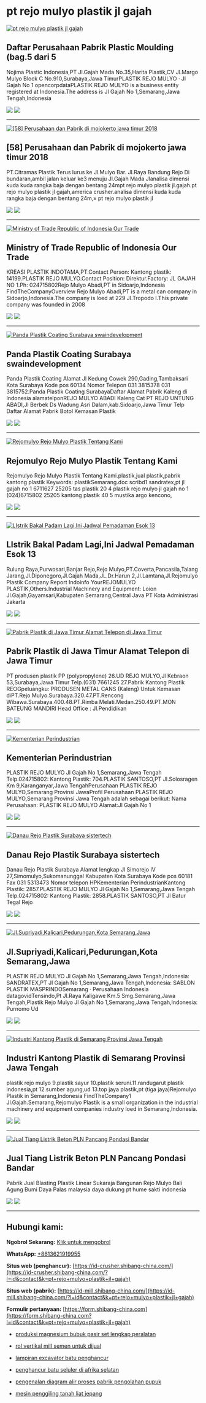 # pt rejo mulyo plastik jl gajah

<a href="https://swt.shibang-china.com/?l=id&img&k=pt+rejo+mulyo+plastik+jl+gajah" target="_blank">![pt rejo mulyo plastik jl gajah](http://static.shibang-china.com/all-800x300/561.jpg)</a>

## Daftar Perusahaan Pabrik Plastic Moulding (bag.5 dari 5
Nojima Plastic Indonesia,PT Jl.Gajah Mada No.35,Harita Plastik,CV Jl.Margo Mulyo Block C No.910,Surabaya,Jawa TimurPLASTIK REJO MULYO · Jl Gajah No 1 opencorpdataPLASTIK REJO MULYO is a business entity registered at Indonesia.The address is Jl Gajah No 1,Semarang,Jawa Tengah,Indonesia


<a href="https://whatsapp.shibangsoft.com/WhatsApp.php" target="_blank" title="WhatsApp">![](http://static.shibang-china.com/icon/whatsapp.png)</a> <a href="https://swt.shibang-china.com/?l=id&icon&k=pt+rejo+mulyo+plastik+jl+gajah" target="_blank">![](http://static.shibang-china.com/icon/chat-id.png)</a>

---

<a href="https://swt.shibang-china.com/?l=id&img&k=pt+rejo+mulyo+plastik+jl+gajah" target="_blank">![[58] Perusahaan dan Pabrik di mojokerto jawa timur 2018](http://static.shibang-china.com/all-800x300/849.jpg)</a>

## [58] Perusahaan dan Pabrik di mojokerto jawa timur 2018
PT.Citramas Plastik Terus lurus ke Jl.Mulyo Bar. Jl.Raya Bandung Rejo Di bundaran,ambil jalan keluar ke3 menuju Jl.Gajah Mada Jlanalisa dimensi kuda kuda rangka baja dengan bentang 24mpt rejo mulyo plastik jl.gajah.pt rejo mulyo plastik jl gajah,america crusher.analisa dimensi kuda kuda rangka baja dengan bentang 24m,» pt rejo mulyo plastik jl


<a href="https://whatsapp.shibangsoft.com/WhatsApp.php" target="_blank" title="WhatsApp">![](http://static.shibang-china.com/icon/whatsapp.png)</a> <a href="https://swt.shibang-china.com/?l=id&icon&k=pt+rejo+mulyo+plastik+jl+gajah" target="_blank">![](http://static.shibang-china.com/icon/chat-id.png)</a>

---

<a href="https://swt.shibang-china.com/?l=id&img&k=pt+rejo+mulyo+plastik+jl+gajah" target="_blank">![Ministry of Trade Republic of Indonesia Our Trade](http://static.shibang-china.com/all-800x300/371.jpg)</a>

## Ministry of Trade Republic of Indonesia Our Trade
KREASI PLASTIK INDOTAMA,PT.Contact Person: Kantong plastik: 14199.PLASTIK REJO MULYO.Contact Position: Direktur.Factory: JL GAJAH NO 1.Ph: 024715802Rejo Mulyo Abadi,PT in Sidoarjo,Indonesia FindTheCompanyOverview Rejo Mulyo Abadi,PT is a metal can company in Sidoarjo,Indonesia.The company is loed at 229 Jl.Tropodo I.This private company was founded in 2008


<a href="https://whatsapp.shibangsoft.com/WhatsApp.php" target="_blank" title="WhatsApp">![](http://static.shibang-china.com/icon/whatsapp.png)</a> <a href="https://swt.shibang-china.com/?l=id&icon&k=pt+rejo+mulyo+plastik+jl+gajah" target="_blank">![](http://static.shibang-china.com/icon/chat-id.png)</a>

---

<a href="https://swt.shibang-china.com/?l=id&img&k=pt+rejo+mulyo+plastik+jl+gajah" target="_blank">![Panda Plastik Coating Surabaya swaindevelopment](http://static.shibang-china.com/all-800x300/200.jpg)</a>

## Panda Plastik Coating Surabaya swaindevelopment
Panda Plastik Coating Alamat Jl Kedung Cowek 290,Gading,Tambaksari Kota Surabaya Kode pos 60134 Nomor Telepon 031 3815378 031 3815752.Panda Plastik Coating SurabayaDaftar Alamat Pabrik Kaleng di Indonesia alamatelponREJO MULYO ABADI Kaleng Cat PT REJO UNTUNG ABADI,Jl Berbek Ds Wadung Asri Dalam,kab.Sidoarjo,Jawa Timur Telp Daftar Alamat Pabrik Botol Kemasan Plastik


<a href="https://whatsapp.shibangsoft.com/WhatsApp.php" target="_blank" title="WhatsApp">![](http://static.shibang-china.com/icon/whatsapp.png)</a> <a href="https://swt.shibang-china.com/?l=id&icon&k=pt+rejo+mulyo+plastik+jl+gajah" target="_blank">![](http://static.shibang-china.com/icon/chat-id.png)</a>

---

<a href="https://swt.shibang-china.com/?l=id&img&k=pt+rejo+mulyo+plastik+jl+gajah" target="_blank">![Rejomulyo Rejo Mulyo Plastik Tentang Kami](http://static.shibang-china.com/all-800x300/487.jpg)</a>

## Rejomulyo Rejo Mulyo Plastik Tentang Kami
Rejomulyo Rejo Mulyo Plastik Tentang Kami.plastik,jual plastik,pabrik kantong plastik Keywords: plastikSemarang.doc scribd1 sandratex,pt jl gajah no 1 6711627 25205 tas plastik 20 4 plastik rejo mulyo jl gajah no 1 (024)6715802 25205 kantong plastik 40 5 mustika argo kencono,


<a href="https://whatsapp.shibangsoft.com/WhatsApp.php" target="_blank" title="WhatsApp">![](http://static.shibang-china.com/icon/whatsapp.png)</a> <a href="https://swt.shibang-china.com/?l=id&icon&k=pt+rejo+mulyo+plastik+jl+gajah" target="_blank">![](http://static.shibang-china.com/icon/chat-id.png)</a>

---

<a href="https://swt.shibang-china.com/?l=id&img&k=pt+rejo+mulyo+plastik+jl+gajah" target="_blank">![LIstrik Bakal Padam Lagi,Ini Jadwal Pemadaman Esok 13](http://static.shibang-china.com/all-800x300/1259.jpg)</a>

## LIstrik Bakal Padam Lagi,Ini Jadwal Pemadaman Esok 13
Rulung Raya,Purwosari,Banjar Rejo,Rejo Mulyo,PT.Coverta,Pancasila,Talang Jarang,Jl.Diponegoro,Jl.Gajah Mada,JL.Dr.Harun 2,Jl.Lamtana,Jl.Rejomulyo Plastik Company Report Indoinfo YourREJOMULYO PLASTIK,Others.Industrial Machinery and Equipment: Loion Jl.Gajah,Gayamsari,Kabupaten Semarang,Central Java PT Kota Administrasi Jakarta


<a href="https://whatsapp.shibangsoft.com/WhatsApp.php" target="_blank" title="WhatsApp">![](http://static.shibang-china.com/icon/whatsapp.png)</a> <a href="https://swt.shibang-china.com/?l=id&icon&k=pt+rejo+mulyo+plastik+jl+gajah" target="_blank">![](http://static.shibang-china.com/icon/chat-id.png)</a>

---

<a href="https://swt.shibang-china.com/?l=id&img&k=pt+rejo+mulyo+plastik+jl+gajah" target="_blank">![Pabrik Plastik di Jawa Timur Alamat Telepon di Jawa Timur](http://static.shibang-china.com/all-800x300/703.jpg)</a>

## Pabrik Plastik di Jawa Timur Alamat Telepon di Jawa Timur
PT produsen plastik PP (polypropylene) 26.UD REJO MULYO,Jl Kebraon 53,Surabaya,Jawa Timur Telp.(031) 7661245 27.Pabrik Kantong Plastik REOGpeluangku: PRODUSEN METAL CANS (Kaleng) Untuk Kemasan diPT.Rejo Mulyo.Surabaya.320.47.PT.Rencong Wibawa.Surabaya.400.48.PT.Rimba Melati.Medan.250.49.PT.MON BATEUNG MANDIRI Head Office : Jl.Pendidikan


<a href="https://whatsapp.shibangsoft.com/WhatsApp.php" target="_blank" title="WhatsApp">![](http://static.shibang-china.com/icon/whatsapp.png)</a> <a href="https://swt.shibang-china.com/?l=id&icon&k=pt+rejo+mulyo+plastik+jl+gajah" target="_blank">![](http://static.shibang-china.com/icon/chat-id.png)</a>

---

<a href="https://swt.shibang-china.com/?l=id&img&k=pt+rejo+mulyo+plastik+jl+gajah" target="_blank">![Kementerian Perindustrian](http://static.shibang-china.com/all-800x300/1322.jpg)</a>

## Kementerian Perindustrian
PLASTIK REJO MULYO Jl Gajah No 1,Semarang,Jawa Tengah Telp.024715802: Kantong Plastik: 704.PLASTIK SANTOSO,PT Jl.Solosragen Km 9,Karanganyar,Jawa TengahPerusahaan PLASTIK REJO MULYO,Semarang Provinsi JawaProfil Perusahaan PLASTIK REJO MULYO,Semarang Provinsi Jawa Tengah adalah sebagai berikut: Nama Perusahaan: PLASTIK REJO MULYO Alamat:Jl Gajah No 1


<a href="https://whatsapp.shibangsoft.com/WhatsApp.php" target="_blank" title="WhatsApp">![](http://static.shibang-china.com/icon/whatsapp.png)</a> <a href="https://swt.shibang-china.com/?l=id&icon&k=pt+rejo+mulyo+plastik+jl+gajah" target="_blank">![](http://static.shibang-china.com/icon/chat-id.png)</a>

---

<a href="https://swt.shibang-china.com/?l=id&img&k=pt+rejo+mulyo+plastik+jl+gajah" target="_blank">![Danau Rejo Plastik Surabaya sistertech](http://static.shibang-china.com/all-800x300/593.jpg)</a>

## Danau Rejo Plastik Surabaya sistertech
Danau Rejo Plastik Surabaya Alamat lengkap Jl Simorejo IV 27,Simomulyo,Sukomanunggal Kabupaten Kota Surabaya Kode pos 60181 Fax 031 5313473 Nomor telepon HPKementerian PerindustrianKantong Plastik: 2857.PLASTIK REJO MULYO Jl Gajah No 1,Semarang,Jawa Tengah Telp.024715802: Kantong Plastik: 2858.PLASTIK SANTOSO,PT Jl Batur Tegal Rejo


<a href="https://whatsapp.shibangsoft.com/WhatsApp.php" target="_blank" title="WhatsApp">![](http://static.shibang-china.com/icon/whatsapp.png)</a> <a href="https://swt.shibang-china.com/?l=id&icon&k=pt+rejo+mulyo+plastik+jl+gajah" target="_blank">![](http://static.shibang-china.com/icon/chat-id.png)</a>

---

<a href="https://swt.shibang-china.com/?l=id&img&k=pt+rejo+mulyo+plastik+jl+gajah" target="_blank">![Jl.Supriyadi,Kalicari,Pedurungan,Kota Semarang,Jawa](http://static.shibang-china.com/all-800x300/428.jpg)</a>

## Jl.Supriyadi,Kalicari,Pedurungan,Kota Semarang,Jawa
PLASTIK REJO MULYO Jl Gajah No 1,Semarang,Jawa Tengah,Indonesia: SANDRATEX,PT Jl Gajah No 1,Semarang,Jawa Tengah,Indonesia: SABLON PLASTIK MASPRINDOSemarang · Perusahaan Indonesia datagovidTensindo,Pt Jl.Raya Kaligawe Km.5 Smg.Semarang,Jawa Tengah,Plastik Rejo Mulyo Jl Gajah No 1,Semarang,Jawa Tengah,Indonesia: Purnomo Ud


<a href="https://whatsapp.shibangsoft.com/WhatsApp.php" target="_blank" title="WhatsApp">![](http://static.shibang-china.com/icon/whatsapp.png)</a> <a href="https://swt.shibang-china.com/?l=id&icon&k=pt+rejo+mulyo+plastik+jl+gajah" target="_blank">![](http://static.shibang-china.com/icon/chat-id.png)</a>

---

<a href="https://swt.shibang-china.com/?l=id&img&k=pt+rejo+mulyo+plastik+jl+gajah" target="_blank">![Industri Kantong Plastik di Semarang Provinsi Jawa Tengah](http://static.shibang-china.com/all-800x300/1442.jpg)</a>

## Industri Kantong Plastik di Semarang Provinsi Jawa Tengah
plastik rejo mulyo 9.plastik sayur 10.plastik seruni.11.randugarut plastik indonesia,pt 12.sumber agung,ud 13.top jaya plastik,pt (tiga jaya)Rejomulyo Plastik in Semarang,Indonesia FindTheCompany1 Jl.Gajah.Semarang,Rejomulyo Plastik is a small organization in the industrial machinery and equipment companies industry loed in Semarang,Indonesia.


<a href="https://whatsapp.shibangsoft.com/WhatsApp.php" target="_blank" title="WhatsApp">![](http://static.shibang-china.com/icon/whatsapp.png)</a> <a href="https://swt.shibang-china.com/?l=id&icon&k=pt+rejo+mulyo+plastik+jl+gajah" target="_blank">![](http://static.shibang-china.com/icon/chat-id.png)</a>

---

<a href="https://swt.shibang-china.com/?l=id&img&k=pt+rejo+mulyo+plastik+jl+gajah" target="_blank">![Jual Tiang Listrik Beton PLN Pancang Pondasi Bandar](http://static.shibang-china.com/all-800x300/481.jpg)</a>

## Jual Tiang Listrik Beton PLN Pancang Pondasi Bandar
Pabrik Jual Blasting Plastik Linear Sukaraja Bangunan Rejo Mulyo Bali Agung Bumi Daya Palas malaysia daya dukung pt hume sakti indonesia

<a href="https://whatsapp.shibangsoft.com/WhatsApp.php" target="_blank" title="WhatsApp">![](http://static.shibang-china.com/icon/whatsapp.png)</a> <a href="https://swt.shibang-china.com/?l=id&icon&k=pt+rejo+mulyo+plastik+jl+gajah" target="_blank">![](http://static.shibang-china.com/icon/chat-id.png)</a>

---
## Hubungi kami:

**Ngobrol Sekarang:** [Klik untuk mengobrol](https://swt.shibang-china.com?l=id&contact&k=pt+rejo+mulyo+plastik+jl+gajah)

**WhatsApp:**  [+8613621919955](https://whatsapp.shibangsoft.com/WhatsApp.php)

**Situs web (penghancur):** [https://id-crusher.shibang-china.com/](https://id-crusher.shibang-china.com/?l=id&contact&k=pt+rejo+mulyo+plastik+jl+gajah)

**Situs web (pabrik):** [https://id-mill.shibang-china.com/](https://id-mill.shibang-china.com/?l=id&contact&k=pt+rejo+mulyo+plastik+jl+gajah)

**Formulir pertanyaan:** [https://form.shibang-china.com](https://form.shibang-china.com?l=id&contact&k=pt+rejo+mulyo+plastik+jl+gajah)

* [produksi magnesium bubuk pasir set lengkap peralatan](../26/produksi%20magnesium%20bubuk%20pasir%20set%20lengkap%20peralatan.md)

* [rol vertikal mill semen untuk dijual](../29/rol%20vertikal%20mill%20semen%20untuk%20dijual.md)

* [lampiran excavator batu penghancur](../27/lampiran%20excavator%20batu%20penghancur.md)

* [penghancur batu seluler di afrika selatan](../27/penghancur%20batu%20seluler%20di%20afrika%20selatan.md)

* [pengenalan diagram alir proses pabrik pengolahan pupuk](../19/pengenalan%20diagram%20alir%20proses%20pabrik%20pengolahan%20pupuk.md)

* [mesin penggiling tanah liat jepang](../20/mesin%20penggiling%20tanah%20liat%20jepang.md)